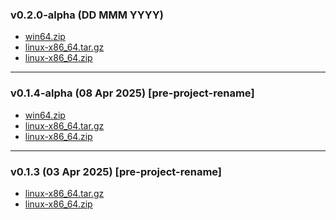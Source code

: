 ### v0.2.0-alpha (DD MMM YYYY)
- [win64.zip](https://github.com/awertnex/heaven-hell_continuum/releases/download/v0.2.0-alpha/heaven-hell_continuum_v0.2.0-alpha_win64.zip)
- [linux-x86_64.tar.gz](https://github.com/awertnex/heaven-hell_continuum/releases/download/v0.2.0-alpha/heaven-hell_continuum_v0.2.0-alpha_linux-x86_64.tar.gz)
- [linux-x86_64.zip](https://github.com/awertnex/heaven-hell_continuum/releases/download/v0.2.0-alpha/heaven-hell_continuum_v0.2.0-alpha_linux-x86_64.zip)

- - -
### v0.1.4-alpha (08 Apr 2025) [pre-project-rename]
- [win64.zip](https://github.com/awertnex/heaven-hell_continuum/releases/download/v0.1.4-alpha/minecraft_c_v0.1.4_win64.zip)
- [linux-x86_64.tar.gz](https://github.com/awertnex/heaven-hell_continuum/releases/download/v0.1.4-alpha/minecraft_c_v0.1.4_linux-x86_64.tar.gz)
- [linux-x86_64.zip](https://github.com/awertnex/heaven-hell_continuum/releases/download/v0.1.4-alpha/minecraft_c_v0.1.4_linux-x86_64.zip)

- - -
### v0.1.3 (03 Apr 2025) [pre-project-rename]
- [linux-x86_64.tar.gz](https://github.com/awertnex/heaven-hell_continuum/releases/download/v0.1.3/minecraft_c-v0.1.3_linux-x86_64.tar.gz)
- [linux-x86_64.zip](https://github.com/awertnex/heaven-hell_continuum/releases/download/v0.1.3/minecraft_c-v0.1.3_linux-x86_64.zip)

